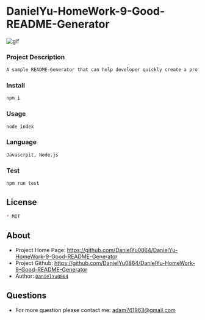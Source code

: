# DanielYu-HomeWork-9-Good-README-Generator

![gif](./utils/generator.gif)

### Project Description
```md
A sample README-Generator that can help developer quickly create a professional README for a new project
```

### Install
```md
npm i
```

### Usage
```md
node index
```

### Language
```md
Javascrpit, Node.js
```

### Test
```md
npm run test
```

## License
```md
* MIT
```

## About
* Project Home Page: https://github.com/DanielYu0864/DanielYu-HomeWork-9-Good-README-Generator
* Project Github:  https://github.com/DanielYu0864/DanielYu-HomeWork-9-Good-README-Generator
* Author: [`DanielYu0864`](https://github.com/DanielYu0864)

## Questions
*  For more question please contact me: adam741963@gmail.com
